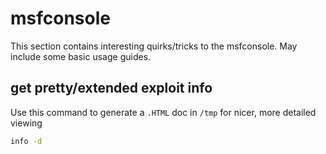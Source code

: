 # msfconsole

This section contains interesting quirks/tricks to the msfconsole. May include some basic usage guides. 


## get pretty/extended exploit info

Use this command to generate a `.HTML` doc in `/tmp` for nicer, more detailed viewing

```cmd
info -d 
```